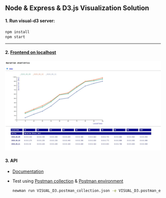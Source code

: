 ## Node & Express & D3.js Visualization Solution

#### 1. Run visual-d3 server:
```
npm install
npm start
```

***

#### 2. [Frontend on localhost](http://localhost:1111)
![front_end_demo_snapshot](./public/front_end_demo_snapshot.jpg)

#### 3. API

- [Documentation](https://documenter.getpostman.com/view/6384621/TVYF8JeU)

- Test using [Postman collection](./VISUAL_D3.postman_collection.json) & [Postman environment](./VISUAL_D3.postman_environment.json)
  
   ```bash
   newman run VISUAL_D3.postman_collection.json -e VISUAL_D3.postman_environment.json
   ```
